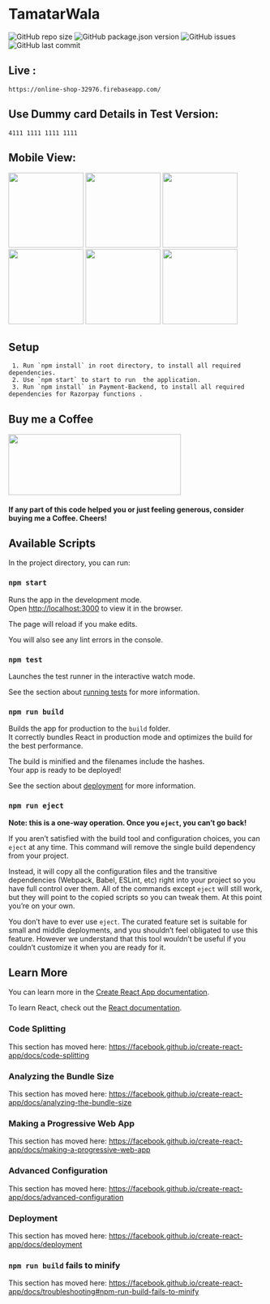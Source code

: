 # TamatarWala 
![GitHub repo size](https://img.shields.io/github/repo-size/Aakash2408/TamatarWala)     ![GitHub package.json version](https://img.shields.io/github/package-json/v/Aakash2408/TamatarWala)     ![GitHub issues](https://img.shields.io/github/issues/Aakash2408/TamatarWala)     ![GitHub last commit](https://img.shields.io/github/last-commit/aakash2408/TamatarWala)


## Live :
    https://online-shop-32976.firebaseapp.com/


## Use Dummy card Details in Test Version: 	
    
    4111 1111 1111 1111
    
 
 ## Mobile View:  
 
<img src="https://user-images.githubusercontent.com/47134609/86297075-048fee80-bc18-11ea-9e29-a2a7fc1b6ad9.png" width="148"> <img src="https://user-images.githubusercontent.com/47134609/86296897-8f241e00-bc17-11ea-8dc3-15f74702d4b7.png" width="148"> <img src="https://user-images.githubusercontent.com/47134609/86297442-f8f0f780-bc18-11ea-972d-cc3498840d87.png" width="148"> <img src="https://user-images.githubusercontent.com/47134609/86296940-ae22b000-bc17-11ea-8fe7-6f5735e42360.png" width="148"> <img src="https://user-images.githubusercontent.com/47134609/86297188-4faa0180-bc18-11ea-967a-7caf9c10b873.png" width="148">   <img src="https://user-images.githubusercontent.com/47134609/86296907-99deb300-bc17-11ea-92dd-6a710a8fccc0.png" width="148"> 


## Setup

     1. Run `npm install` in root directory, to install all required dependencies.
     2. Use `npm start` to start to run  the application.
     3. Run `npm install` in Payment-Backend, to install all required dependencies for Razorpay functions .




## Buy me a Coffee
<a href="https://paypal.me/AakashSangwan/20/"><img src="https://raw.githubusercontent.com/aha999/DonateButtons/master/Paypal.png" height="120" width="340"></a>   

#### If  any part of this code helped you or just feeling generous, consider buying me a Coffee. Cheers!




## Available Scripts
In the project directory, you can run:

### `npm start`

Runs the app in the development mode.<br>
Open [http://localhost:3000](http://localhost:3000) to view it in the browser.

The page will reload if you make edits.<br>

You will also see any lint errors in the console.

### `npm test`
Launches the test runner in the interactive watch mode.<br>

See the section about [running tests](https://facebook.github.io/create-react-app/docs/running-tests) for more information.

### `npm run build`
Builds the app for production to the `build` folder.<br>
It correctly bundles React in production mode and optimizes the build for the best performance.

The build is minified and the filenames include the hashes.<br>
Your app is ready to be deployed!

See the section about [deployment](https://facebook.github.io/create-react-app/docs/deployment) for more information.
  
### `npm run eject`

**Note: this is a one-way operation. Once you `eject`, you can’t go back!**

If you aren’t satisfied with the build tool and configuration choices, you can `eject` at any time. This command will remove the single build dependency from your project.

Instead, it will copy all the configuration files and the transitive dependencies (Webpack, Babel, ESLint, etc) right into your project so you have full control over them. All of the commands except `eject` will still work, but they will point to the copied scripts so you can tweak them. At this point you’re on your own.

You don’t have to ever use `eject`. The curated feature set is suitable for small and middle deployments, and you shouldn’t feel obligated to use this feature. However we understand that this tool wouldn’t be useful if you couldn’t customize it when you are ready for it.

## Learn More
You can learn more in the [Create React App documentation](https://facebook.github.io/create-react-app/docs/getting-started).

To learn React, check out the [React documentation](https://reactjs.org/).

### Code Splitting
This section has moved here: https://facebook.github.io/create-react-app/docs/code-splitting
### Analyzing the Bundle Size
This section has moved here: https://facebook.github.io/create-react-app/docs/analyzing-the-bundle-size
### Making a Progressive Web App
This section has moved here: https://facebook.github.io/create-react-app/docs/making-a-progressive-web-app
### Advanced Configuration
This section has moved here: https://facebook.github.io/create-react-app/docs/advanced-configuration
### Deployment
This section has moved here: https://facebook.github.io/create-react-app/docs/deployment
### `npm run build` fails to minify
This section has moved here: https://facebook.github.io/create-react-app/docs/troubleshooting#npm-run-build-fails-to-minify
